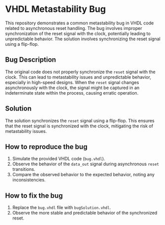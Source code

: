 # VHDL Metastability Bug

This repository demonstrates a common metastability bug in VHDL code related to asynchronous reset handling. The bug involves improper synchronization of the reset signal with the clock, potentially leading to unpredictable behavior.  The solution involves synchronizing the reset signal using a flip-flop.

## Bug Description

The original code does not properly synchronize the `reset` signal with the clock. This can lead to metastability issues and unpredictable behavior, especially in high-speed designs.  When the `reset` signal changes asynchronously with the clock, the signal might be captured in an indeterminate state within the process, causing erratic operation.

## Solution

The solution synchronizes the `reset` signal using a flip-flop. This ensures that the reset signal is synchronized with the clock, mitigating the risk of metastability issues.

## How to reproduce the bug

1. Simulate the provided VHDL code (`bug.vhdl`).
2. Observe the behavior of the `data_out` signal during asynchronous `reset` transitions.
3. Compare the observed behavior to the expected behavior, noting any inconsistencies.

## How to fix the bug

1. Replace the `bug.vhdl` file with `bugSolution.vhdl`.
2. Observe the more stable and predictable behavior of the synchronized reset.
